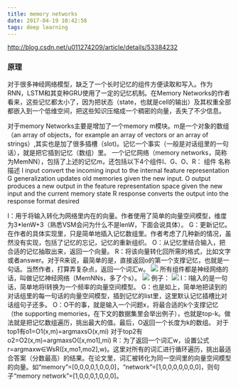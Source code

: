 ```yaml
---
title: memory networks
date: 2017-04-19 10:42:58
tags: deep learning
---
```

http://blog.csdn.net/u011274209/article/details/53384232
### 原理
对于很多神经网络模型，缺乏了一个长时记忆的组件方便读取和写入。作为RNN，LSTM和其变种GRU使用了一定的记忆机制。在Memory Networks的作者看来，这些记忆都太小了，因为把状态（state，也就是cell的输出）及其权重全部都嵌入到一个低维空间，把这些知识压缩成一个稠密的向量，丢失了不少信息。
<!--more-->
对于memory Networks主要是增加了一个memory m模块。m是一个对象的数组（an array of objects，for example an array of vectors or an array of strings）,其实也是加了很多插槽（slot)。记忆一个事实（一般是对话组里的一句话），就是把它插到记忆（数组）里。
 一个记忆网络（memory networks，简称为MemNN），包括了上述的记忆m，还包括以下4个组件I、G、O、R：
 组件   名称                       描述
 I     input              convert the incoming input to the internal feature representation
 G     generalization     updates old memories given the new input.
 O     output             produces a new output in the feature representation space given the new input and the current memory state
 R     response           converts the output into the response format desired

I：用于将输入转化为网络里内在的向量。作者使用了简单的向量空间模型，维度为3*lenW+3（熟悉VSM会问为什么不是lenW，下面会说具体）。
G：更新记忆。在作者的具体实现里，只是简单地插入记忆数组里。作者考虑了几种新的情况，虽然没有实现，包括了记忆的忘记，记忆的重新组织。
O：从记忆里结合输入，把合适的记忆抽取出来，返回一个向量。
R：将该向量转化回所需的格式，比如文字或者answer。对于R来说，最简单的是，直接返回o的第一个支撑记忆，也就是一句话。当然作者，打算弄复杂点，返回一个词汇w。
![](/img/memory_networks_1.png)
所有组件都是神经网络的话，叫做记忆神经网络（MemNNs，多了个s）。
![](/img/memory_networks_2.png)
例子：
![](/img/memory_networks_3.png)
I：I输入的是一句话，简单地将I转换为一个频率的向量空间模型。
G：也是如上，简单地把读到的对话组里的每一句话的向量空间模型，插到记忆的list里，这里默认记忆插槽比对话组句子还多。
O：O干的事，就是输入一个问题x，将最合适的k个支撑记忆（the supporting memories，在下文的数据集里会举出例子），也就是top-k。做法就是把记忆数组遍历，挑出最大的值。最后，O返回一个长度为k的数组。
对于top1有o1=O1(x,m)=argmaxsO(x,mi)
对于top2有o2=O2(x,m)=argmaxsO([x,mo1],mi)
R：为了返回一个词汇w，设置公式r=argmaxw∈WsR([x,mo1,mo2],w)。这里对所有的词汇进行循环遍历，挑出最适合答案（分数最高）的结果。在论文里，词汇被转化为同一空间里的向量空间模型的向量。如“memory”=[0,0,0,0,1,0,0,0]，“network”=[1,0,0,0,0,0,0,0]，则句子“memory network”=[1,0,0,0,1,0,0,0]。
